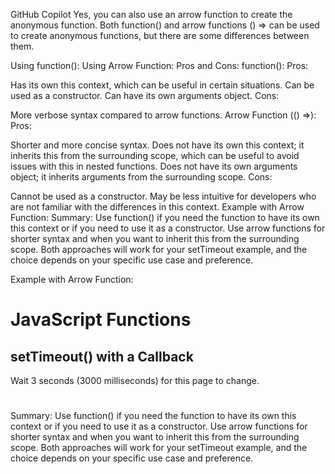 GitHub Copilot
Yes, you can also use an arrow function to create the anonymous function. Both function() and arrow functions () => can be used to create anonymous functions, but there are some differences between them.

Using function():
Using Arrow Function:
Pros and Cons:
function():
Pros:

Has its own this context, which can be useful in certain situations.
Can be used as a constructor.
Can have its own arguments object.
Cons:

More verbose syntax compared to arrow functions.
Arrow Function (() =>):
Pros:

Shorter and more concise syntax.
Does not have its own this context; it inherits this from the surrounding scope, which can be useful to avoid issues with this in nested functions.
Does not have its own arguments object; it inherits arguments from the surrounding scope.
Cons:

Cannot be used as a constructor.
May be less intuitive for developers who are not familiar with the differences in this context.
Example with Arrow Function:
Summary:
Use function() if you need the function to have its own this context or if you need to use it as a constructor.
Use arrow functions for shorter syntax and when you want to inherit this from the surrounding scope.
Both approaches will work for your setTimeout example, and the choice depends on your specific use case and preference.


Example with Arrow Function:


<!DOCTYPE html>
<html>
<body>

<h1>JavaScript Functions</h1>
<h2>setTimeout() with a Callback</h2>

<p>Wait 3 seconds (3000 milliseconds) for this page to change.</p>

<h1 id="demo"></h1>

<script>
setTimeout(() => {
  alert("Timeout reached");
  document.getElementById("demo").innerHTML = "I love You !!!";
}, 3000);
</script>

</body>
</html>


Summary:
Use function() if you need the function to have its own this context or if you need to use it as a constructor.
Use arrow functions for shorter syntax and when you want to inherit this from the surrounding scope.
Both approaches will work for your setTimeout example, and the choice depends on your specific use case and preference.